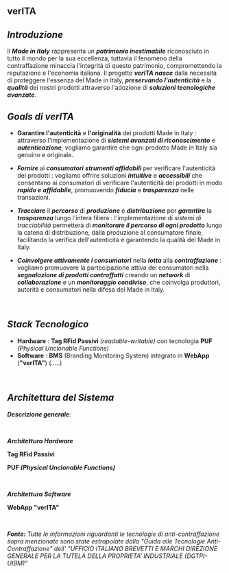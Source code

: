 ## verITA

## _Introduzione_

Il _**Made in Italy**_ rappresenta un _**patrimonio inestimabile**_ riconosciuto in tutto il mondo per la sua eccellenza, tuttavia il fenomeno della contraffazione minaccia l'integrità di questo patrimonio, compromettendo la reputazione e l'economia italiana. Il progetto _**verITA nasce**_ dalla necessità di proteggere l'essenza del Made in Italy, _**preservando l'autenticità**_ e 
la _**qualità**_ dei nostri prodotti attraverso l'adozione di _**soluzioni tecnologiche avanzate**_. 

## _Goals di verITA_

- **Garantire l'autenticità** e **l'originalità** dei prodotti Made in Italy : attraverso l'implementazione di _**sistemi avanzati di riconoscimento**_ e _**autenticazione**_,
  vogliamo garantire che ogni prodotto Made in Italy sia genuino e originale. 
  
- **_Fornire_** ai **_consumatori_** **_strumenti affidabili_** per verificare l'autenticità dei prodotti : vogliamo offrire soluzioni **_intuitive_** e _**accessibili**_ che consentano
ai consumatori di verificare l'autenticità dei prodotti in modo _**rapido e affidabile**_, promuovendo _**fiducia**_ e _**trasparenza**_ nelle transazioni.
  
- _**Tracciare**_ il **_percorso_** di **_produzione_** e _**distribuzione**_ per _**garantire**_ la _**trasparenza**_ lungo l'intera filiera : l'implementazione di _sistemi di tracciabilità_   permetterà di _**monitorare il percorso di ogni prodotto**_ lungo la catena di distribuzione, dalla produzione al consumatore finale, facilitando la verifica dell'autenticità e garantendo
la qualità del Made in Italy.

- _**Coinvolgere attivamente i consumatori**_ nella _**lotta**_ alla _**contraffazione**_ : vogliamo promuovere la partecipazione attiva dei consumatori nella
_**segnalazione di prodotti   contraffatti**_ creando un _**network**_ di **_collaborazione_** e un _**monitoraggio condiviso**_, che coinvolga produttori, autorità e consumatori nella difesa del Made in Italy.

<br>

## _Stack Tecnologico_ 

- **Hardware** :  **Tag RFid Passivi** _(readable-writable)_ con tecnologia **PUF** _(Physical Unclonable Functions)_
- **Software** :  **BMS** (Branding Monitoring System) integrato in **WebApp** (**"verITA"**) (.....)

<br>

## _Architettura del Sistema_

_**Descrizione generale**:_

<br>

_**Architettura Hardware**_

**Tag RFid Passivi**





**PUF _(Physical Unclonable Functions)_**



<br>

_**Architettura Software**_

**WebApp "verITA"**












<br>

_**Fonte:**_ _Tutte le informazioni riguardanti le tecnologie di anti-contraffazione sopra menzionate sono state estrapolate dalla "Guida alle Tecnologie Anti-Contraffazione" dell' "UFFICIO ITALIANO BREVETTI E MARCHI DIREZIONE GENERALE PER LA TUTELA DELLA PROPRIETA' INDUSTRIALE (DGTPI-UIBM)"_

